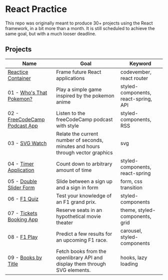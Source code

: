 # React Practice

This repo was originally meant to produce 30+ projects using the React framework, in a bit more than a month. It is still scheduled to achieve the same goal, but with a much looser deadline.

## Projects

|Name|Goal|Keyword|
|---|---|---|
|[Reactice Container](https://codepen.io/borntofrappe/full/NELLxG/)|Frame future React applications|codevember, react router|
|01 - [Who's That Pokemon?](https://codepen.io/borntofrappe/full/GwYLRw)|Play a simple game inspired by the pokemon anime|styled-components, react-spring, API|
|02 - [FreeCodeCamp Podcast App](https://codepen.io/borntofrappe/full/yGbpMm)|Listen to the freeCodeCamp podcast with style|styled-components, RSS|
|03 - [SVG Watch](https://codepen.io/borntofrappe/full/ebRVJd)|Relate the current number of seconds, minutes and hours through vector graphics|svg|
|04 - [Timer Application](https://codepen.io/borntofrappe/full/dwVZRQ)|Count down to arbitrary amount of time|styled-components, react-spring|
|05 - [Double Slider Form](https://codepen.io/borntofrappe/full/OGyJbm)|Slide between a sign up and a sign in form|form, css transition|
|06 - [F1 Quiz](https://codepen.io/borntofrappe/full/pBeMzz)|Test your knowledge of an F1 grand prix.|styled-components|
|07 - [Tickets Booking App](https://codepen.io/borntofrappe/full/byqqKY)|Reserve seats in an hypothetical movie theater|theme, styled-components, grid|
|08 - [F1 Play](https://codepen.io/borntofrappe/full/dBpVbB)|Predict a few results for an upcoming F1 race.|carousel, styled-components|
|09 - [Books by Title]()|Fetch books from the openlibrary API and display them through SVG elements.|hooks, lazy loading|